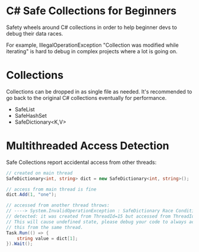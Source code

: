 # C# Safe Collections for Beginners
Safety wheels around C# collections in order to help beginner devs to debug their data races.

For example, IllegalOperationException "Collection was modified while iterating" is hard to debug in complex projects where a lot is going on.

# Collections
Collections can be dropped in as single file as needed.
It's recommended to go back to the original C# collections eventually for performance.

- SafeList<T>
- SafeHashSet<T>
- SafeDictionary<K,V>

# Multithreaded Access Detection
Safe Collections report accidental access from other threads:
```cs
// created on main thread
SafeDictionary<int, string> dict = new SafeDictionary<int, string>();

// access from main thread is fine
dict.Add(1, "one");

// accessed from another thread throws:
// ----> System.InvalidOperationException : SafeDictionary Race Condition 
// detected: it was created from ThreadId=15 but accessed from ThreadId=6. 
// This will cause undefined state, please debug your code to always access 
// this from the same thread.
Task.Run(() => {
    string value = dict[1];
}).Wait();
```
